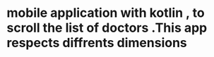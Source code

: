 # mobile application with kotlin , to scroll the list of doctors .This app respects diffrents dimensions
